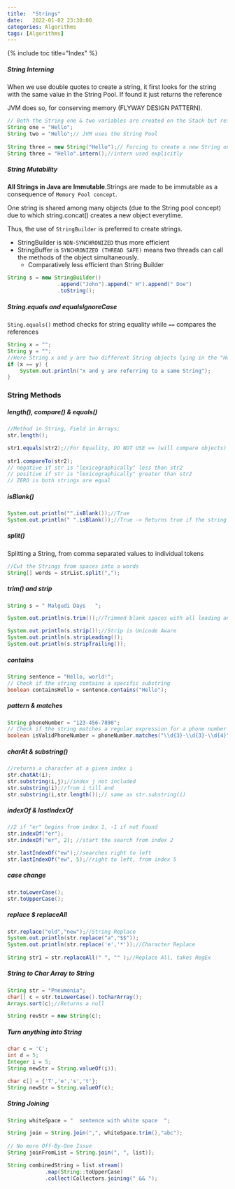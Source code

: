 ```yaml
---
title:  "Strings"
date:   2022-01-02 23:30:00
categories: Algorithms
tags: [Algorithms]
---
```

{% include toc title="Index" %}


##### String Interning

When we use double quotes to create a string, it first looks for the string with the same value in the String Pool. 
If found it just returns the reference

JVM does so, for conserving memory (FLYWAY DESIGN PATTERN).

```java
// Both the String one & two variables are created on the Stack but reference to the same String on heap
String one = "Hello";
String two = "Hello";// JVM uses the String Pool
        
String three = new String("Hello");// Forcing to create a new String on Heap
String three = "Hello".intern();//intern used explicitly
```

##### String Mutability

**All Strings in Java are Immutable**.Strings are made to be immutable as a consequence of `Memory Pool concept`.

One string is shared among many objects (due to the String pool concept) due to which string.concat() creates a new object everytime.

Thus, the use of `StringBuilder` is preferred to create strings.

- StringBuilder is `NON-SYNCHRONIZED` thus more efficient
- StringBuffer is `SYNCHRONIZED (THREAD SAFE)` means two threads can call the methods of the object simultaneously. 
  - Comparatively less efficient than String Builder

```java
String s = new StringBuilder()
                .append("John").append(" H").append(" Doe")
                .toString();
```

##### String.equals and equalsIgnoreCase
`Sting.equals()` method checks for string equality while `==` compares the references

```java
String x = "";
String y = "";
//Here String x and y are two different String objects lying in the "Heap" pointing to the same reference.
if (x == y) {
    System.out.println("x and y are referring to a same String");
}
```

### String Methods

##### length(), compare() & equals()
```java
//Method in String, Field in Arrays;
str.length();

str1.equals(str2);//For Equality, DO NOT USE == (will compare objects)
        
str1.compareTo(str2);
// negative if str is "lexicographically" less than str2
// positive if str is "lexicographically" greater than str2
// ZERO is both strings are equal
```

##### isBlank() 
```java
System.out.println("".isBlank());//True
System.out.println(" ".isBlank());//True -> Returns true if the string is empty or contains only white space
```
##### split()
Splitting a String, from comma separated values to individual tokens
```java
//Cut the Strings from spaces into a words
String[] words = strList.split(",");
```

##### trim() and strip
```java
String s = " Malgudi Days   ";

System.out.println(s.trim());//Trimmed blank spaces with all leading and trailing space removed

System.out.println(s.strip());//Strip is Unicode Aware
System.out.println(s.stripLeading());
System.out.println(s.stripTrailing());
```

##### contains 
```java
String sentence = "Hello, world!";
// Check if the string contains a specific substring
boolean containsHello = sentence.contains("Hello");
```

##### pattern & matches
```java
String phoneNumber = "123-456-7890";
// Check if the string matches a regular expression for a phone number
boolean isValidPhoneNumber = phoneNumber.matches("\\d{3}-\\d{3}-\\d{4}");
```

##### charAt & substring()
```java
//returns a character at a given index i
str.chatAt(i);
str.substring(i,j);//index j not included
str.substring(i);//from i till end
str.substring(i,str.length());// same as str.substring(i)
```

##### indexOf & lastIndexOf
```java
//2 if "er" begins from index 1, -1 if not Found
str.indexOf("er");
str.indexOf("er", 2); //start the search from index 2

str.lastIndexOf("ew");//searches right to left
str.lastIndexOf("ew", 5);//right to left, from index 5
```

##### case change
```java
str.toLowerCase();
str.toUpperCase();
```

##### replace $ replaceAll
```java
str.replace("old","new");//String Replace
System.out.println(str.replace("a","$$"));
System.out.println(str.replace('e','*'));//Character Replace
        
String str1 = str.replaceAll(" ", "" );//Replace All, takes RegEx
```

##### String to Char Array to String
```java
String str = "Pneumonia";
char[] c = str.toLowerCase().toCharArray();
Arrays.sort(c);//Returns a null

String revStr = new String(c);
```

##### Turn anything into String
```java
char c = 'C';
int d = 5;
Integer i = 5;
String newStr = String.valueOf(i));

char c[] = {'T','e','s','t'};
String newStr = String.valueOf(c);
```

##### String Joining

```java
String whiteSpace = "  sentence with white space  ";

String join = String.join(",", whiteSpace.trim(),"abc");
        
// No more Off-By-One Issue
String joinFromList = String.join(", ", list));

String combinedString = list.stream()
            .map(String::toUpperCase)
            .collect(Collectors.joining(" && ");
```
